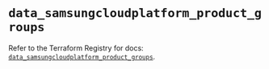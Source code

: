 # `data_samsungcloudplatform_product_groups`

Refer to the Terraform Registry for docs: [`data_samsungcloudplatform_product_groups`](https://registry.terraform.io/providers/samsungsdscloud/samsungcloudplatform/3.13.0/docs/data-sources/product_groups).
